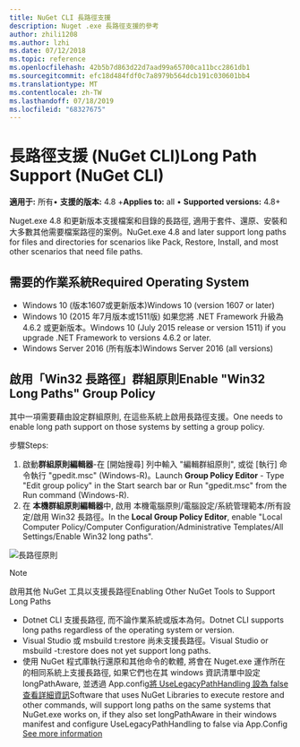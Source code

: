 ```yaml
---
title: NuGet CLI 長路徑支援
description: Nuget .exe 長路徑支援的參考
author: zhili1208
ms.author: lzhi
ms.date: 07/12/2018
ms.topic: reference
ms.openlocfilehash: 42b5b7d863d22d7aad99a65700ca11bcc2861db1
ms.sourcegitcommit: efc18d484fdf0c7a8979b564dcb191c030601bb4
ms.translationtype: MT
ms.contentlocale: zh-TW
ms.lasthandoff: 07/18/2019
ms.locfileid: "68327675"
---
```

# <a name="long-path-support-nuget-cli"></a><span data-ttu-id="944e3-103">長路徑支援 (NuGet CLI)</span><span class="sxs-lookup"><span data-stu-id="944e3-103">Long Path Support (NuGet CLI)</span></span>

<span data-ttu-id="944e3-104">**適用于:** 所有&bullet; **支援的版本:** 4.8 +</span><span class="sxs-lookup"><span data-stu-id="944e3-104">**Applies to:** all &bullet; **Supported versions:** 4.8+</span></span>

<span data-ttu-id="944e3-105">Nuget.exe 4.8 和更新版本支援檔案和目錄的長路徑, 適用于套件、還原、安裝和大多數其他需要檔案路徑的案例。</span><span class="sxs-lookup"><span data-stu-id="944e3-105">NuGet.exe 4.8 and later support long paths for files and directories for scenarios like Pack, Restore, Install, and most other scenarios that need file paths.</span></span>

## <a name="required-operating-system"></a><span data-ttu-id="944e3-106">需要的作業系統</span><span class="sxs-lookup"><span data-stu-id="944e3-106">Required Operating System</span></span>

-   <span data-ttu-id="944e3-107">Windows 10 (版本1607或更新版本)</span><span class="sxs-lookup"><span data-stu-id="944e3-107">Windows 10 (version 1607 or later)</span></span>
-   <span data-ttu-id="944e3-108">Windows 10 (2015 年7月版本或1511版) 如果您將 .NET Framework 升級為4.6.2 或更新版本。</span><span class="sxs-lookup"><span data-stu-id="944e3-108">Windows 10 (July 2015 release or version 1511) if you upgrade .NET Framework to versions 4.6.2 or later.</span></span>
-   <span data-ttu-id="944e3-109">Windows Server 2016 (所有版本)</span><span class="sxs-lookup"><span data-stu-id="944e3-109">Windows Server 2016 (all versions)</span></span>

## <a name="enable-win32-long-paths-group-policy"></a><span data-ttu-id="944e3-110">啟用「Win32 長路徑」群組原則</span><span class="sxs-lookup"><span data-stu-id="944e3-110">Enable "Win32 Long Paths" Group Policy</span></span>

<span data-ttu-id="944e3-111">其中一項需要藉由設定群組原則, 在這些系統上啟用長路徑支援。</span><span class="sxs-lookup"><span data-stu-id="944e3-111">One needs to enable long path support on those systems by setting a group policy.</span></span>

<span data-ttu-id="944e3-112">步驟</span><span class="sxs-lookup"><span data-stu-id="944e3-112">Steps:</span></span>
1. <span data-ttu-id="944e3-113">啟動**群組原則編輯器**-在 [開始搜尋] 列中輸入 "編輯群組原則", 或從 [執行] 命令執行 "gpedit.msc" (Windows-R)。</span><span class="sxs-lookup"><span data-stu-id="944e3-113">Launch **Group Policy Editor** - Type "Edit group policy" in the Start search bar or Run "gpedit.msc" from the Run command (Windows-R).</span></span>
2. <span data-ttu-id="944e3-114">在 **本機群組原則編輯器**中, 啟用 本機電腦原則/電腦設定/系統管理範本/所有設定/啟用 Win32 長路徑。</span><span class="sxs-lookup"><span data-stu-id="944e3-114">In the **Local Group Policy Editor**, enable "Local Computer Policy/Computer Configuration/Administrative Templates/All Settings/Enable Win32 long paths".</span></span>

![長路徑原則](media/LongPathPolicy.png)


> [!Note]
> <span data-ttu-id="944e3-116">啟用其他 NuGet 工具以支援長路徑</span><span class="sxs-lookup"><span data-stu-id="944e3-116">Enabling Other NuGet Tools to Support Long Paths</span></span>
>
> -   <span data-ttu-id="944e3-117">Dotnet CLI 支援長路徑, 而不論作業系統或版本為何。</span><span class="sxs-lookup"><span data-stu-id="944e3-117">Dotnet CLI supports long paths regardless of the operating system or version.</span></span>
> -   <span data-ttu-id="944e3-118">Visual Studio 或 msbuild t:restore 尚未支援長路徑。</span><span class="sxs-lookup"><span data-stu-id="944e3-118">Visual Studio or msbuild -t:restore does not yet support long paths.</span></span>
> -   <span data-ttu-id="944e3-119">使用 NuGet 程式庫執行還原和其他命令的軟體, 將會在 Nuget.exe 運作所在的相同系統上支援長路徑, 如果它們也在其 windows 資訊清單中設定 longPathAware, 並透過 App.config[將 UseLegacyPathHandling 設為 false查看詳細資訊](https://blogs.msdn.microsoft.com/jeremykuhne/2016/07/30/net-4-6-2-and-long-paths-on-windows-10/)</span><span class="sxs-lookup"><span data-stu-id="944e3-119">Software that uses NuGet Libraries to execute restore and other commands, will support long paths on the same systems that NuGet.exe works on, if they also set longPathAware in their windows manifest and configure UseLegacyPathHandling to false via App.Config [See more information](https://blogs.msdn.microsoft.com/jeremykuhne/2016/07/30/net-4-6-2-and-long-paths-on-windows-10/)</span></span>

